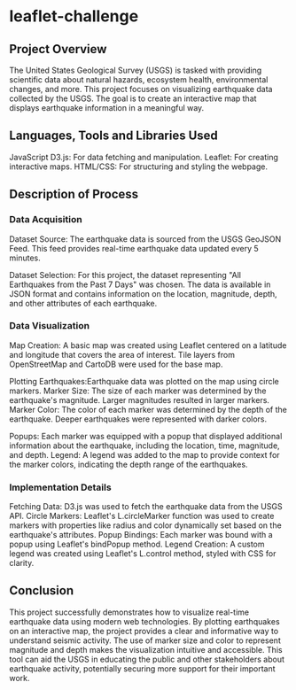 # leaflet-challenge

## Project Overview
The United States Geological Survey (USGS) is tasked with providing scientific data about natural hazards, ecosystem health, environmental changes, and more. This project focuses on visualizing earthquake data collected by the USGS. The goal is to create an interactive map that displays earthquake information in a meaningful way.

## Languages, Tools and Libraries Used
JavaScript
D3.js: For data fetching and manipulation.
Leaflet: For creating interactive maps.
HTML/CSS: For structuring and styling the webpage.

## Description of Process
### Data Acquisition
Dataset Source: The earthquake data is sourced from the USGS GeoJSON Feed. This feed provides real-time earthquake data updated every 5 minutes.

Dataset Selection: For this project, the dataset representing "All Earthquakes from the Past 7 Days" was chosen. The data is available in JSON format and contains information on the location, magnitude, depth, and other attributes of each earthquake.

### Data Visualization
Map Creation: A basic map was created using Leaflet centered on a latitude and longitude that covers the area of interest.
Tile layers from OpenStreetMap and CartoDB were used for the base map.

Plotting Earthquakes:Earthquake data was plotted on the map using circle markers.
Marker Size: The size of each marker was determined by the earthquake's magnitude. Larger magnitudes resulted in larger markers.
Marker Color: The color of each marker was determined by the depth of the earthquake. Deeper earthquakes were represented with darker colors.

Popups: Each marker was equipped with a popup that displayed additional information about the earthquake, including the location, time, magnitude, and depth.
Legend: A legend was added to the map to provide context for the marker colors, indicating the depth range of the earthquakes.

### Implementation Details
Fetching Data: D3.js was used to fetch the earthquake data from the USGS API.
Circle Markers: Leaflet's L.circleMarker function was used to create markers with properties like radius and color dynamically set based on the earthquake's attributes.
Popup Bindings: Each marker was bound with a popup using Leaflet's bindPopup method.
Legend Creation: A custom legend was created using Leaflet's L.control method, styled with CSS for clarity.

## Conclusion
This project successfully demonstrates how to visualize real-time earthquake data using modern web technologies. By plotting earthquakes on an interactive map, the project provides a clear and informative way to understand seismic activity. The use of marker size and color to represent magnitude and depth makes the visualization intuitive and accessible. This tool can aid the USGS in educating the public and other stakeholders about earthquake activity, potentially securing more support for their important work.
